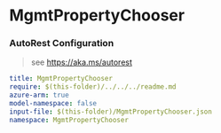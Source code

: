 # MgmtPropertyChooser
### AutoRest Configuration
> see https://aka.ms/autorest

``` yaml
title: MgmtPropertyChooser
require: $(this-folder)/../../../readme.md
azure-arm: true
model-namespace: false
input-file: $(this-folder)/MgmtPropertyChooser.json
namespace: MgmtPropertyChooser
```

